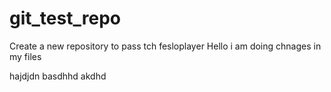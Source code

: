 # git_test_repo
Create a new repository to pass tch fesloplayer
Hello i am doing chnages in my files


hajdjdn
basdhhd
akdhd
